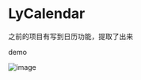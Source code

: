 # LyCalendar
之前的项目有写到日历功能，提取了出来


demo

![image](https://github.com/Super-lying/LyCalendar/blob/master/ScreenFlow.gif)
 
```
```
